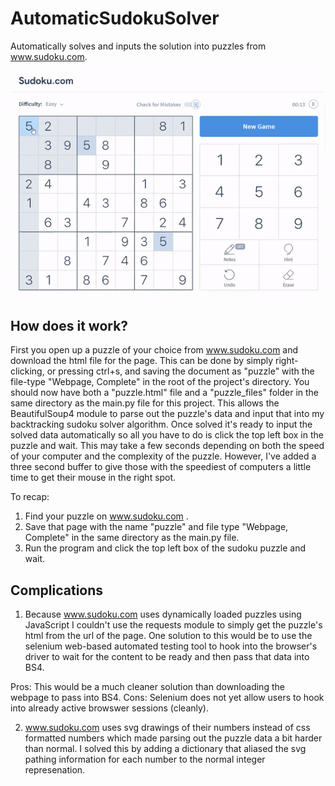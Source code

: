 # AutomaticSudokuSolver
Automatically solves and inputs the solution into puzzles from www.sudoku.com.

![Example of solved puzzle](images/sudoku_solving.gif)

## How does it work?

First you open up a puzzle of your choice from www.sudoku.com and download the html file for the page. This can be done by simply right-clicking, or pressing ctrl+s, and saving the document as "puzzle" with the file-type "Webpage, Complete" in the root of the project's directory. You should now have both a "puzzle.html" file and a "puzzle_files" folder in the same directory as the main.py file for this project. This allows the BeautifulSoup4 module to parse out the puzzle's data and input that into my backtracking sudoku solver algorithm. Once solved it's ready to input the solved data automatically so all you have to do is click the top left box in the puzzle and wait. This may take a few seconds depending on both the speed of your computer and the complexity of the puzzle. However, I've added a three second buffer to give those with the speediest of computers a little time to get their mouse in the right spot.

To recap:

  1. Find your puzzle on www.sudoku.com .
  2. Save that page with the name "puzzle" and file type "Webpage, Complete" in the same directory as the main.py file.
  3. Run the program and click the top left box of the sudoku puzzle and wait.

## Complications

1. Because www.sudoku.com uses dynamically loaded puzzles using JavaScript I couldn't use the requests module to simply get the puzzle's html from the url of the page. One solution to this would be to use the selenium web-based automated testing tool to hook into the browser's driver to wait for the content to be ready and then pass that data into BS4.

  Pros: This would be a much cleaner solution than downloading the webpage to pass into BS4.
  Cons: Selenium does not yet allow users to hook into already active browswer sessions (cleanly).
  
 2. www.sudoku.com uses svg drawings of their numbers instead of css formatted numbers which made parsing out the puzzle data a bit harder than normal. I solved this by adding a dictionary that aliased the svg pathing information for each number to the normal integer represenation.
